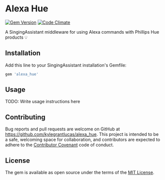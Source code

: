 # Alexa Hue
[![Gem Version](https://badge.fury.io/rb/alexa_hue.svg)](http://badge.fury.io/rb/alexa_hue)
[![Code Climate](https://codeclimate.com/github/kylegrantlucas/takeout/badges/gpa.svg)](https://codeclimate.com/github/kylegrantlucas/takeout) 

A SingingAssistant middleware for using Alexa commands with Phillips Hue products 💡 

## Installation

Add this line to your SingingAssistant installation's Gemfile:

```ruby
gem 'alexa_hue'
```

## Usage

TODO: Write usage instructions here

## Contributing

Bug reports and pull requests are welcome on GitHub at https://github.com/kylegrantlucas/alexa_hue. This project is intended to be a safe, welcoming space for collaboration, and contributors are expected to adhere to the [Contributor Covenant](http://contributor-covenant.org) code of conduct.

## License

The gem is available as open source under the terms of the [MIT License](http://opensource.org/licenses/MIT).

